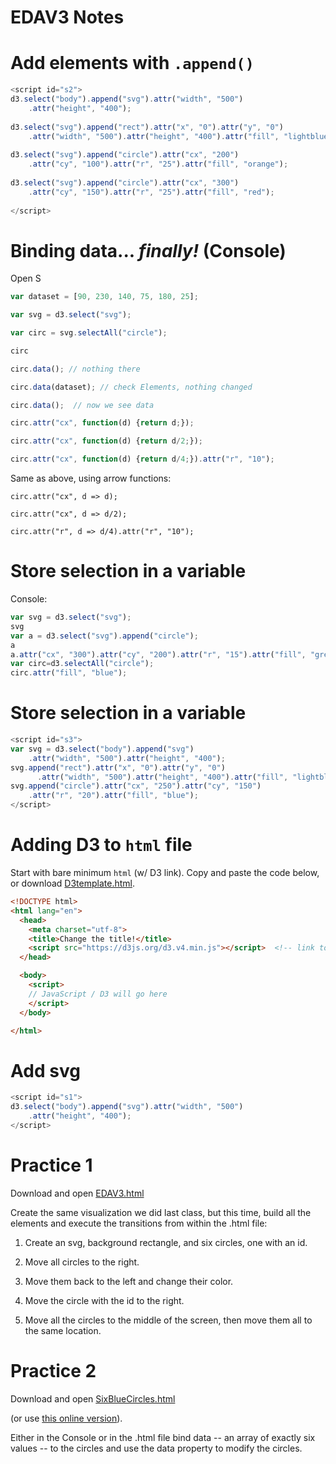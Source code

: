 EDAV3 Notes
================

Add elements with `.append()`
=======

``` js
<script id="s2">
d3.select("body").append("svg").attr("width", "500")
    .attr("height", "400");
    
d3.select("svg").append("rect").attr("x", "0").attr("y", "0")
    .attr("width", "500").attr("height", "400").attr("fill", "lightblue");
    
d3.select("svg").append("circle").attr("cx", "200")
    .attr("cy", "100").attr("r", "25").attr("fill", "orange");
    
d3.select("svg").append("circle").attr("cx", "300")
    .attr("cy", "150").attr("r", "25").attr("fill", "red");  
    
</script>
```

Binding data... _finally!_ (Console)
=======

Open S

``` js
var dataset = [90, 230, 140, 75, 180, 25];

var svg = d3.select("svg");

var circ = svg.selectAll("circle");

circ

circ.data(); // nothing there

circ.data(dataset); // check Elements, nothing changed

circ.data();  // now we see data

circ.attr("cx", function(d) {return d;});

circ.attr("cx", function(d) {return d/2;});

circ.attr("cx", function(d) {return d/4;}).attr("r", "10");
```

Same as above, using arrow functions:

```
circ.attr("cx", d => d);

circ.attr("cx", d => d/2);

circ.attr("r", d => d/4).attr("r", "10");
```

Store selection in a variable
=======

Console:
``` js
var svg = d3.select("svg");
svg
var a = d3.select("svg").append("circle");
a
a.attr("cx", "300").attr("cy", "200").attr("r", "15").attr("fill", "green");  
var circ=d3.selectAll("circle");
circ.attr("fill", "blue");
```


Store selection in a variable
=======

``` js
<script id="s3">
var svg = d3.select("body").append("svg")
    .attr("width", "500").attr("height", "400");
svg.append("rect").attr("x", "0").attr("y", "0")
      .attr("width", "500").attr("height", "400").attr("fill", "lightblue");
svg.append("circle").attr("cx", "250").attr("cy", "150")
    .attr("r", "20").attr("fill", "blue");
</script>
```

Adding D3 to `html` file
========================

Start with bare minimum `html` (w/ D3 link). Copy and paste the code below, or download [D3template.html](https://raw.githubusercontent.com/jtr13/D3/master/D3template.html).

``` html
<!DOCTYPE html>
<html lang="en">
  <head>
    <meta charset="utf-8">
    <title>Change the title!</title>
    <script src="https://d3js.org/d3.v4.min.js"></script>  <!-- link to D3 library -->
  </head>

  <body>
    <script>
    // JavaScript / D3 will go here
    </script>
  </body>

</html>
```

Add svg
=======

``` js
<script id="s1">
d3.select("body").append("svg").attr("width", "500")
    .attr("height", "400");
</script>
```



Practice 1
=======
Download and open [EDAV3.html](EDAV3.html)

Create the same visualization we did last class, but this time, build all the elements and execute the transitions from within the .html file:

1. Create an svg, background rectangle, and six circles, one with an id.

1. Move all circles to the right.

1. Move them back to the left and change their color.

1. Move the circle with the id to the right.

1. Move all the circles to the middle of the screen, then move them all to the same location.


Practice 2
=======
Download and open [SixBlueCircles.html](SixBlueCircles.html)

(or use [this online version](https://jtr13.github.io/D3/SixBlueCircles.html)).

Either in the Console or in the .html file bind data -- an array of exactly six values -- to the circles and use the data property to modify the circles.
